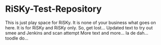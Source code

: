 # RiSKy-Test-Repository
This is just play space for RiSKy.
It is none of your business what goes on here.
It is for RiSKy and RiSKy only.
So, get lost...
Updated text to try out smee and Jenkins and scan attempt
More text
and more...
la de dah...
toodle do...
